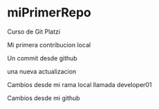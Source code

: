 # miPrimerRepo
Curso de Git Platzi

Mi primera contribucion local

Un commit desde github

una nueva actualizacion

Cambios desde mi rama local llamada developer01

Cambios desde mi github